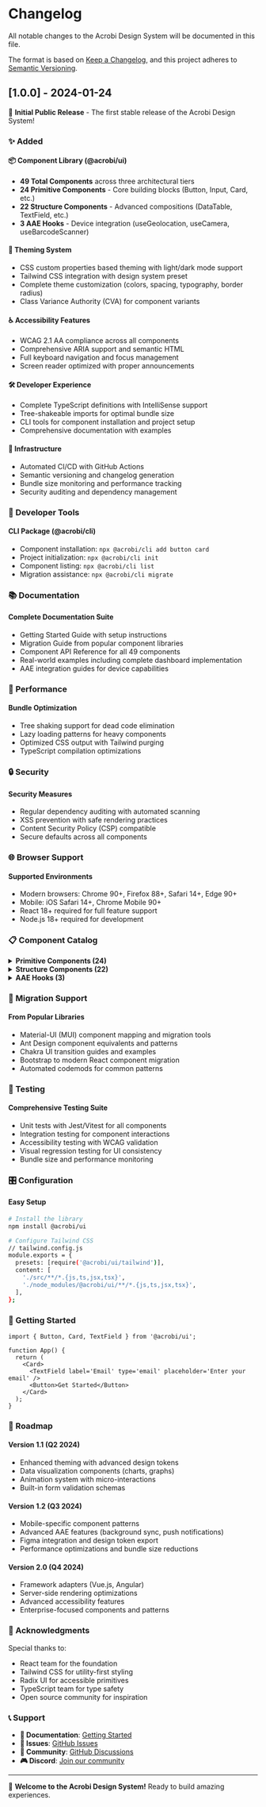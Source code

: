 # Changelog

All notable changes to the Acrobi Design System will be documented in this file.

The format is based on [Keep a Changelog](https://keepachangelog.com/en/1.0.0/), and this project adheres to [Semantic Versioning](https://semver.org/spec/v2.0.0.html).

## [1.0.0] - 2024-01-24

🎉 **Initial Public Release** - The first stable release of the Acrobi Design System!

### ✨ Added

#### 📦 Component Library (@acrobi/ui)

- **49 Total Components** across three architectural tiers
- **24 Primitive Components** - Core building blocks (Button, Input, Card, etc.)
- **22 Structure Components** - Advanced compositions (DataTable, TextField, etc.)
- **3 AAE Hooks** - Device integration (useGeolocation, useCamera, useBarcodeScanner)

#### 🎨 Theming System

- CSS custom properties based theming with light/dark mode support
- Tailwind CSS integration with design system preset
- Complete theme customization (colors, spacing, typography, border radius)
- Class Variance Authority (CVA) for component variants

#### ♿ Accessibility Features

- WCAG 2.1 AA compliance across all components
- Comprehensive ARIA support and semantic HTML
- Full keyboard navigation and focus management
- Screen reader optimized with proper announcements

#### 🛠️ Developer Experience

- Complete TypeScript definitions with IntelliSense support
- Tree-shakeable imports for optimal bundle size
- CLI tools for component installation and project setup
- Comprehensive documentation with examples

#### 🚀 Infrastructure

- Automated CI/CD with GitHub Actions
- Semantic versioning and changelog generation
- Bundle size monitoring and performance tracking
- Security auditing and dependency management

### 🔧 Developer Tools

#### CLI Package (@acrobi/cli)

- Component installation: `npx @acrobi/cli add button card`
- Project initialization: `npx @acrobi/cli init`
- Component listing: `npx @acrobi/cli list`
- Migration assistance: `npx @acrobi/cli migrate`

### 📚 Documentation

#### Complete Documentation Suite

- Getting Started Guide with setup instructions
- Migration Guide from popular component libraries
- Component API Reference for all 49 components
- Real-world examples including complete dashboard implementation
- AAE integration guides for device capabilities

### 🎯 Performance

#### Bundle Optimization

- Tree shaking support for dead code elimination
- Lazy loading patterns for heavy components
- Optimized CSS output with Tailwind purging
- TypeScript compilation optimizations

### 🔒 Security

#### Security Measures

- Regular dependency auditing with automated scanning
- XSS prevention with safe rendering practices
- Content Security Policy (CSP) compatible
- Secure defaults across all components

### 🌐 Browser Support

#### Supported Environments

- Modern browsers: Chrome 90+, Firefox 88+, Safari 14+, Edge 90+
- Mobile: iOS Safari 14+, Chrome Mobile 90+
- React 18+ required for full feature support
- Node.js 18+ required for development

### 📋 Component Catalog

<details>
<summary><strong>Primitive Components (24)</strong></summary>

**Interactive (5)**

- Button - Interactive trigger element with variants
- Switch - Toggle control for binary choices
- Checkbox - Selection input with indeterminate state
- Radio - Single selection from grouped options
- Slider - Range selection with visual feedback

**Typography (4)**

- Headline - Semantic heading with typography variants
- Paragraph - Body text with styling options
- Text - Flexible text with polymorphic rendering
- Label - Status and metadata labeling

**Layout (5)**

- Card - Content container with flexible composition
- Avatar - User representation with fallback support
- Badge - Status indicator for metadata display
- Banner - Informational messages and alerts
- Progress - Task completion and loading states

**Form (6)**

- Input - Text input with validation states
- Textarea - Multi-line text with character counting
- Select - Dropdown with search functionality
- Accordion - Collapsible content organization
- Dialog - Modal with focus management
- Tooltip - Contextual help display

**Navigation (4)**

- Breadcrumb - Hierarchical navigation display
- List - Content list container
- Tag - Content labeling and categorization
- Chip - Compact removable information display

</details>

<details>
<summary><strong>Structure Components (22)</strong></summary>

**Form Structures (8)**

- TextField - Complete text input with label and validation
- TextareaField - Complete textarea with character counting
- SelectField - Complete select with search functionality
- CheckboxField - Complete checkbox with helper text
- SwitchField - Complete switch with descriptions
- RadioField - Complete radio group with options
- SliderField - Complete slider with value display
- UploadField - File upload with drag & drop

**Grouping Structures (7)**

- ButtonPanel - Button organization with layouts
- ButtonGroup - Segmented control for selection
- ObjectGroup - Content grouping with headers
- CheckboxGroup - Multiple checkbox grouping
- RadioGroup - Radio button grouping
- List (Structure) - Enhanced list with states
- ListItem (Structure) - Flexible list items

**Data Display (5)**

- DataTable - Data grid with sorting, filtering, pagination
- FilterBar - Multi-field data filtering interface
- EmptyState - Empty state with predefined variants
- Banner (Structure) - Enhanced banner with actions
- Headline (Structure) - Rich headline with subtitles

**Advanced Input (2)**

- UploadField - Advanced file upload with validation
- GrantPermissions - AAE permissions interface

</details>

<details>
<summary><strong>AAE Hooks (3)</strong></summary>

- **useGeolocation** - Location services with permission handling
- **useCamera** - Camera access and photo capture
- **useBarcodeScanner** - QR code and barcode scanning

</details>

### 🔄 Migration Support

#### From Popular Libraries

- Material-UI (MUI) component mapping and migration tools
- Ant Design component equivalents and patterns
- Chakra UI transition guides and examples
- Bootstrap to modern React component migration
- Automated codemods for common patterns

### 🧪 Testing

#### Comprehensive Testing Suite

- Unit tests with Jest/Vitest for all components
- Integration testing for component interactions
- Accessibility testing with WCAG validation
- Visual regression testing for UI consistency
- Bundle size and performance monitoring

### 🎛️ Configuration

#### Easy Setup

```bash
# Install the library
npm install @acrobi/ui

# Configure Tailwind CSS
// tailwind.config.js
module.exports = {
  presets: [require('@acrobi/ui/tailwind')],
  content: [
    './src/**/*.{js,ts,jsx,tsx}',
    './node_modules/@acrobi/ui/**/*.{js,ts,jsx,tsx}',
  ],
};
```

### 🎉 Getting Started

```tsx
import { Button, Card, TextField } from '@acrobi/ui';

function App() {
  return (
    <Card>
      <TextField label='Email' type='email' placeholder='Enter your email' />
      <Button>Get Started</Button>
    </Card>
  );
}
```

### 🔮 Roadmap

#### Version 1.1 (Q2 2024)

- Enhanced theming with advanced design tokens
- Data visualization components (charts, graphs)
- Animation system with micro-interactions
- Built-in form validation schemas

#### Version 1.2 (Q3 2024)

- Mobile-specific component patterns
- Advanced AAE features (background sync, push notifications)
- Figma integration and design token export
- Performance optimizations and bundle size reductions

#### Version 2.0 (Q4 2024)

- Framework adapters (Vue.js, Angular)
- Server-side rendering optimizations
- Advanced accessibility features
- Enterprise-focused components and patterns

### 🙏 Acknowledgments

Special thanks to:

- React team for the foundation
- Tailwind CSS for utility-first styling
- Radix UI for accessible primitives
- TypeScript team for type safety
- Open source community for inspiration

### 📞 Support

- **📖 Documentation**: [Getting Started](./packages/ui/docs/getting-started.md)
- **🐛 Issues**: [GitHub Issues](https://github.com/acrobi/design-system/issues)
- **💬 Community**: [GitHub Discussions](https://github.com/acrobi/design-system/discussions)
- **🎮 Discord**: [Join our community](https://discord.gg/acrobi-design)

---

🎉 **Welcome to the Acrobi Design System!** Ready to build amazing experiences.
